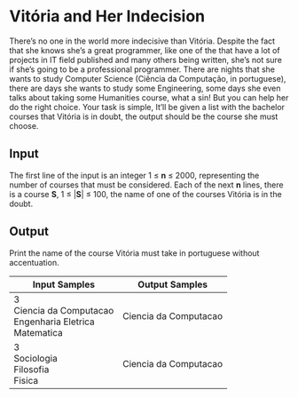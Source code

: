 # Vitória and Her Indecision
There’s no one in the world more indecisive than Vitória. Despite the fact that she knows she’s a great programmer, like one of the that have a lot of projects in IT field published and many others being written, she’s not sure if she’s going to be a professional programmer. There are nights that she wants to study Computer Science (Ciência da Computação, in portuguese), there are days she wants to study some Engineering, some days she even talks about taking some Humanities course, what a sin! But you can help her do the right choice. Your task is simple, It’ll be given a list with the bachelor courses that Vitória is in doubt, the output should be the course she must choose.

## Input
The first line of the input is an integer 1 ≤ **n** ≤ 2000, representing the number of courses that must be considered. Each of the next **n** lines, there is a course **S**, 1 ≤ |**S**| ≤ 100, the name of one of the courses Vitória is in the doubt.

## Output
Print the name of the course Vitória must take in portuguese without accentuation.

|                            Input Samples                           |     Output Samples    |
|--------------------------------------------------------------------|-----------------------|
| 3<br> Ciencia da Computacao<br> Engenharia Eletrica<br> Matematica | Ciencia da Computacao |
| 3<br> Sociologia<br> Filosofia<br> Fisica                          | Ciencia da Computacao |